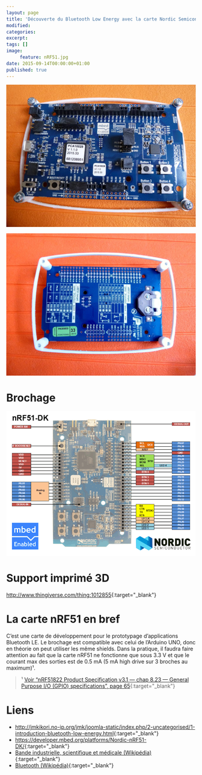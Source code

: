 ```yaml
---
layout: page
title: 'Découverte du Bluetooth Low Energy avec la carte Nordic Semiconductor nRF51'
modified:
categories:
excerpt:
tags: []
image:
     feature: nRF51.jpg
date: 2015-09-14T00:00:00+01:00
published: true
---
```




![](/files/2015-09-14-bluetooth_low_energy_avec_nRF51/nRF51_001.jpg)

![](/files/2015-09-14-bluetooth_low_energy_avec_nRF51/nRF51_002.jpg)


# Brochage

![](/files/2015-05-28_pinouts/images/xnRF51-DK_Pinout_4.png)


# Support imprimé 3D

<http://www.thingiverse.com/thing:1012855>{:target="_blank"}


# La carte nRF51 en bref

C’est une carte de développement pour le prototypage d’applications Bluetooth LE. Le brochage est compatible avec celui de l’Arduino UNO, donc en théorie on peut utiliser les même shields. Dans la pratique, il faudra faire attention au fait que la carte nRF51 ne fonctionne que sous 3.3 V et que le courant max des sorties est de 0.5 mA (5 mA high drive sur 3 broches au maximum)¹.

> ¹ [Voir “nRF51822 Product Specification v3.1 — chap 8.23 — General Purpose I/O (GPIO) specifications”, page 65](https://www.nordicsemi.com/eng/nordic/download_resource/20339/13/3799285){:target="_blank"}


# Liens

- <http://jmkikori.no-ip.org/jmk/joomla-static/index.php/2-uncategorised/1-introduction-bluetooth-low-energy.html>{:target="_blank"}
- <https://developer.mbed.org/platforms/Nordic-nRF51-DK/>{:target="_blank"}
- [Bande industrielle, scientifique et médicale (Wikipédia)](https://fr.wikipedia.org/wiki/Bande_industrielle,_scientifique_et_médicale){:target="_blank"}
- [Bluetooth (Wikipédia)](https://fr.wikipedia.org/wiki/Bluetooth){:target="_blank"}
